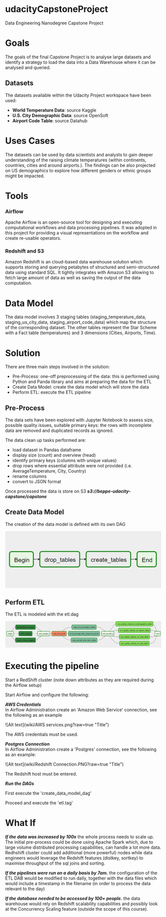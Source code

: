 # udacityCapstoneProject
Data Engineering Nanodegree Capstone Project

# Goals

The goals of the final Capstone Project is to analyse large datasets and identify a strategy to 
load the data into a Data Warehouse where it can be analysed and queried.

## Datasets

The datasets available within the Udacity Project workspace have been used:

- **World Temperature Data**: source Kaggle
- **U.S. City Demographic Data**: source OpenSoft
- **Airport Code Table**: source Datahub
  

# Uses Cases

The datasets can be used by data scientists and analysts to gain deeper understanding of the raising climate temperatures 
(within continents, countries, cities and around airports.). The findings can be also projected on US demographics to
explore how different genders or ethnic groups might be impacted.

# Tools

### Airflow 
Apache Airflow is an open-source tool for designing and executing computational workflows and data processing pipelines.
It was adopted in this project for providing a visual representations on the workflow and create re-usable operators. 

 
### Redshift and S3

Amazon Redshift is an cloud-based data warehouse solution which supports storing and querying petabytes of structured 
and semi-structured data using standard SQL. It tightly integrates with Amazon S3 allowing to fetch large amount of
data as well as saving the output of the data computation.


# Data Model

The data model involves 3 staging tables (staging_temperature_data, staging_us_city_data, staging_airport_code_data) 
which map the structure of the corresponding dataset.
The other tables represent the Star Scheme with a Fact table (temperatures) and 3 dimensions (Cities, Airports, Time).

# Solution

There are three main steps involved in the solution:
* Pre-Process: one-off preprocessing of the data: this is performed using Python and Panda library and aims at preparing the 
 data for the ETL 
* Create Data Model: create the data model which will store the data
* Perform ETL: execute the ETL pipeline


## Pre-Process

The data sets have been explored with Jupyter Notebook to assess size, possible quality issues, suitable
primary keys: the rows with incomplete data are removed and duplicated records as ignored.

The data clean up tasks performed are:
* load dataset in Pandas dataframe
* display size (count) and overview (head)
* identify primary keys (columns with unique values)
* drop rows where essential attribute were not provided (i.e. AverageTemperature, City, Country)
* rename columns 
* convert to JSON format 

Once processed the data is store on S3 ***s3://beppe-udacity-capstone/capstone***

## Create Data Model

The creation of the data model is defined with its own DAG 

![Alt text](wiki/data_model_dag.PNG.jpg?raw=true "Title")

## Perform ETL

The ETL is modeled with the etl.dag

![Alt text](wiki/etl_dag.jpg?raw=true "Title")



# Executing the pipeline

Start a RedShift cluster (note down attributes as they are required during the Airflow setup)

Start Airflow and configure the following:
 
***AWS Credentials***  
In Airflow Administration create an 'Amazon Web Service' connection, see the following as an example

![Alt text](wiki/AWS services.png?raw=true "Title")

The AWS credentials must be used.

***Postgres Connection***    
In Airflow Administration create a 'Postgres' connection, see the following as an example:

![Alt text](wiki/Redshift Connection.PNG?raw=true "Title")

The Redshift host must be entered.

***Run the DAGs***  

First execute the 'create_data_model_dag'

Proceed and execute the 'etl.tag'

# What If

***If the data was increased by 100x*** the whole process needs to scale up.  
The initial pre-process could be done using Apache Spark which, due to large volume distributed processing capabilities,
can handle a lot more data.   
Redhshift cluster could add additional (more powerful) nodes while data engineers would leverage the Redshift features
(distkey, sortkey) to maximise throughput of the sql joins and sorting.

***If the pipelines were run on a daily basis by 7am.*** the configuration of the ETL DAB would be modified to run 
daily, together with the data files which would include a timestamp in the filename (in order to process the data 
relevant to the day)

***If the database needed to be accessed by 100+ people.*** the data warehouse would rely on Redshift scalability
capabilities and possibly look at the Concurrency Scaling feature (outside the scope of this course).

